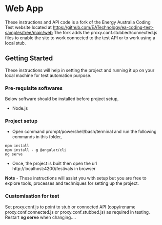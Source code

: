 # Web App

These instructions and API code is a fork of the Energy Australia Coding Test website located at https://github.com/EATechnology/ea-coding-test-samples/tree/main/web
The fork adds the proxy.conf.stubbed/connected.js files to enable the site to work connected to the test API or to work using a local stub.

## Getting Started

These instructions will help in setting the project and running it up on your local machine for test automation purpose.

### Pre-requisite softwares

Below software should be installed before project setup,

* Node.js

### Project setup

* Open command prompt/powershell/bash/terminal and run the following commands in this folder,

```
npm install
npm install - g @angular/cli
ng serve
```

* Once, the project is built then open the url http://localhost:4200/festivals in browser


**Note** - These instructions will assist you with setup but you are free to explore tools, processes and techniques for setting up the project.

### Customisation for test
Set proxy.conf.js to point to stub or connected API (copy/rename proxy.conf.connected.js or proxy.conf.stubbed.js) as required in testing.  Restart **ng serve** when changing....